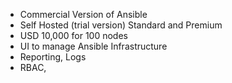 
 * Commercial Version of Ansible
 * Self Hosted (trial version) Standard and Premium
 * USD 10,000 for 100 nodes
 * UI to manage Ansible Infrastructure
 * Reporting, Logs
 * RBAC, 
